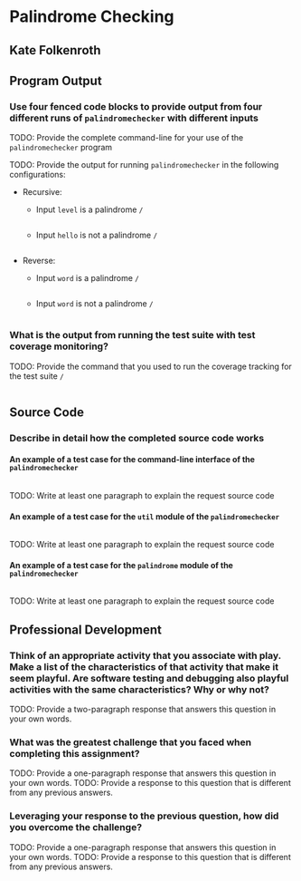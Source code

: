 # Palindrome Checking

## Kate Folkenroth

## Program Output

### Use four fenced code blocks to provide output from four different runs of `palindromechecker` with different inputs

TODO: Provide the complete command-line for your use of the `palindromechecker` program

TODO: Provide the output for running `palindromechecker` in the following configurations:

- Recursive:
  - Input `level` is a palindrome
  `/`
  
  ```
  ```

  - Input `hello` is not a palindrome
  `/`

  ```
  ```

- Reverse:
  - Input `word` is a palindrome
  `/`

  ```
  ```

  - Input `word` is not a palindrome
  `/`

  ```
  ```

### What is the output from running the test suite with test coverage monitoring?

TODO: Provide the command that you used to run the coverage tracking for the test suite
`/`

```
```

## Source Code

### Describe in detail how the completed source code works

#### An example of a test case for the command-line interface of the `palindromechecker`

```
```
TODO: Write at least one paragraph to explain the request source code

#### An example of a test case for the `util` module of the `palindromechecker`

```
```
TODO: Write at least one paragraph to explain the request source code

#### An example of a test case for the `palindrome` module of the `palindromechecker`

```
```
TODO: Write at least one paragraph to explain the request source code

## Professional Development

### Think of an appropriate activity that you associate with play. Make a list of the characteristics of that activity that make it seem playful. Are software testing and debugging also playful activities with the same characteristics? Why or why not?

TODO: Provide a two-paragraph response that answers this question in your own words.

### What was the greatest challenge that you faced when completing this assignment?

TODO: Provide a one-paragraph response that answers this question in your own words.
TODO: Provide a response to this question that is different from any previous answers.

### Leveraging your response to the previous question, how did you overcome the challenge?

TODO: Provide a one-paragraph response that answers this question in your own words.
TODO: Provide a response to this question that is different from any previous answers.
